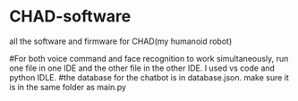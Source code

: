 # CHAD-software
all the software and firmware for CHAD(my humanoid robot)

#For both voice command and face recognition to work simultaneously, run one file in one IDE and the other file in the other IDE. I used vs code and python IDLE.
#the database for the chatbot is in database.json. make sure it is in the same folder as main.py
